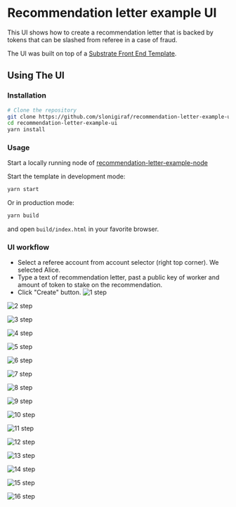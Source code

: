 # Recommendation letter example UI

This UI shows how to create a recommendation letter that is backed by tokens that can be slashed from referee in a case of fraud.

The UI was built on top of a [Substrate Front End Template](https://github.com/substrate-developer-hub/substrate-front-end-template).

## Using The UI

### Installation

```bash
# Clone the repository
git clone https://github.com/slonigiraf/recommendation-letter-example-ui.git
cd recommendation-letter-example-ui
yarn install
```

### Usage
Start a locally running node of [recommendation-letter-example-node](https://github.com/slonigiraf/recommendation-letter-example-node)

Start the template in development mode:

```bash
yarn start
```

Or in production mode:

```bash
yarn build
```

and open `build/index.html` in your favorite browser.

### UI workflow
- Select a referee account from account selector (right top corner). We selected Alice.
- Type a text of recommendation letter, past a public key of worker and amount of token to stake on the recommendation.
- Click "Create" button.
![1 step](https://github.com/slonigiraf/recommendation-letter-example-ui/blob/main/ui-examples/1.png?raw=true)

![2 step](https://github.com/slonigiraf/recommendation-letter-example-ui/blob/main/ui-examples/2.png?raw=true)

![3 step](https://github.com/slonigiraf/recommendation-letter-example-ui/blob/main/ui-examples/3.png?raw=true)

![4 step](https://github.com/slonigiraf/recommendation-letter-example-ui/blob/main/ui-examples/4.png?raw=true)

![5 step](https://github.com/slonigiraf/recommendation-letter-example-ui/blob/main/ui-examples/5.png?raw=true)

![6 step](https://github.com/slonigiraf/recommendation-letter-example-ui/blob/main/ui-examples/6.png?raw=true)

![7 step](https://github.com/slonigiraf/recommendation-letter-example-ui/blob/main/ui-examples/7.png?raw=true)

![8 step](https://github.com/slonigiraf/recommendation-letter-example-ui/blob/main/ui-examples/8.png?raw=true)

![9 step](https://github.com/slonigiraf/recommendation-letter-example-ui/blob/main/ui-examples/9.png?raw=true)

![10 step](https://github.com/slonigiraf/recommendation-letter-example-ui/blob/main/ui-examples/10.png?raw=true)

![11 step](https://github.com/slonigiraf/recommendation-letter-example-ui/blob/main/ui-examples/11.png?raw=true)

![12 step](https://github.com/slonigiraf/recommendation-letter-example-ui/blob/main/ui-examples/12.png?raw=true)

![13 step](https://github.com/slonigiraf/recommendation-letter-example-ui/blob/main/ui-examples/13.png?raw=true)

![14 step](https://github.com/slonigiraf/recommendation-letter-example-ui/blob/main/ui-examples/14.png?raw=true)

![15 step](https://github.com/slonigiraf/recommendation-letter-example-ui/blob/main/ui-examples/15.png?raw=true)

![16 step](https://github.com/slonigiraf/recommendation-letter-example-ui/blob/main/ui-examples/16.png?raw=true)